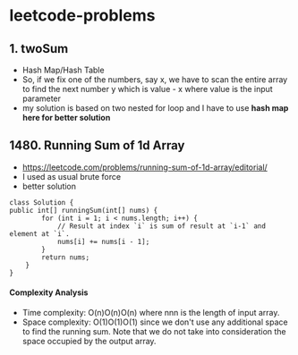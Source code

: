 # leetcode-problems

## 1. twoSum
- Hash Map/Hash Table
- So, if we fix one of the numbers, say x, we have to scan the entire array to find the next number y which is value - x where value is the input parameter
- my solution is based on two nested for loop and I have to use **hash map here for better solution**

## 1480. Running Sum of 1d Array
- https://leetcode.com/problems/running-sum-of-1d-array/editorial/
- I used as usual brute force
- better solution 
```
class Solution {
public int[] runningSum(int[] nums) {
        for (int i = 1; i < nums.length; i++) {
            // Result at index `i` is sum of result at `i-1` and element at `i`.
            nums[i] += nums[i - 1];
        }
        return nums;
    }
}
```
#### Complexity Analysis
- Time complexity: O(n)O(n)O(n) where nnn is the length of input array.
- Space complexity: O(1)O(1)O(1) since we don't use any additional space to find the running sum. Note that we do not take into consideration the space occupied by the output array.

